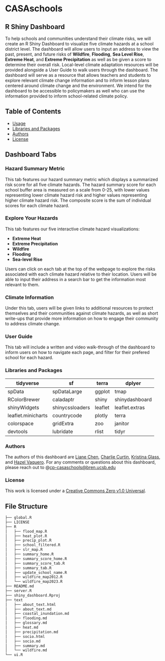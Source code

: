 # CASAschools

## R Shiny Dashboard

To help schools and communities understand their climate risks, we will create an R Shiny Dashboard to visualize five climate hazards at a school district level. The dashboard will allow users to input an address to view the past, present, and future risks of **Wildfire**, **Flooding**, **Sea Level Rise**, **Extreme Heat**, and **Extreme Precipitation** as well as be given a score to determine their overall risk. Local-level climate adaptation resources will be provided alongside a User Guide to walk users through the dashboard. The dashboard will serve as a resource that allows teachers and students to explore relevant climate change information and to inform lesson plans centered around climate change and the environment. We intend for the dashboard to be accessible to policymakers as well who can use the information provided to inform school-related climate policy.

## Table of Contents
- [Usage](https://github.com/CASAschools/shiny_dashboard/blob/main/README.md#usage)
- [Libraries and Packages](https://github.com/CASAschools/shiny_dashboard/blob/main/README.md#libraries-and-packages)
- [Authors](https://github.com/CASAschools/shiny_dashboard/blob/main/README.md#authors)
- [License](https://github.com/CASAschools/shiny_dashboard/blob/main/README.md#license)

## Dashboard Tabs
### Hazard Summary Metric

This tab features our hazard summary metric which displays a summarized risk score for all five climate hazards. The hazard summary score for each school buffer area is measured on a scale from 0-25, with lower values representing lower climate hazard risk and higher values representing higher climate hazard risk. The composite score is the sum of individual scores for each climate hazard.

### Explore Your Hazards

This tab features our five interactive climate hazard visualizations:
- **Extreme Heat**
- **Extreme Precipitation**
- **Wildfire**
- **Flooding**
- **Sea-level Rise**

Users can click on each tab at the top of the webpage to explore the risks associated with each climate hazard relative to their location. Users will be able to input their address in a search bar to get the information most relevant to them.

### Climate Information

Under this tab, users will be given links to additional resources to protect themselves and their communities against climate hazards, as well as short write-ups that provide more information on how to engage their community to address climate change.

### User Guide

This tab will include a written and video walk-through of the dashboard to inform users on how to navigate each page, and filter for their prefered school for each hazard.
### Libraries and Packages
| tidyverse | sf | terra | dplyer | 
| -----|----- | -----|------|
| spData | spDataLarge | ggplot | tmap |
| RColorBrewer | caladaptr | shiny | shinydashboard |
| shinyWidgets | shinycssloaders | leaflet | leaflet.extras |
| leaflet.minicharts | countrycode | plotly | terra |
| colorspace | gridExtra | zoo | janitor |
| devtools | lubridate | rlist | tidyr |

### Authors 
The authors of this dashboard are [Liane Chen](https://github.com/lchenhub), [Charlie Curtin](https://github.com/charliecurtin1), [Kristina Glass](https://github.com/kristinaglass), and [Hazel Vaquero](https://github.com/hazelvaq). For any comments or questions about this dashboard, please reach out to @cp-casaschools@bren.ucsb.edu

### License
This work is licensed under a [Creative Commons Zero v1.0 Universal](https://creativecommons.org/publicdomain/zero/1.0/deed.en).

## File Structure


```bash
├── global.R
├── LICENSE
├── R
│   ├── flood_map.R
│   ├── heat_plot.R
│   ├── precip_plot.R
│   ├── school_filtered.R
│   ├── slr_map.R
│   ├── summary_home.R
│   ├── summary_score_home.R
│   ├── summary_score_tab.R
│   ├── summary_tab.R
│   ├── update_school_name.R
│   ├── wildfire_map2012.R
│   └── wildfire_map2023.R
├── README.md
├── server.R
├── shiny_dashboard.Rproj
├── text
│   ├── about_text.html
│   ├── about_text.md
│   ├── coastal_inundation.md
│   ├── flooding.md
│   ├── glossary.md
│   ├── heat.md
│   ├── precipitation.md
│   ├── socio.html
│   ├── socio.md
│   ├── summary.md
│   └── wildfire.md
└── ui.R
```




